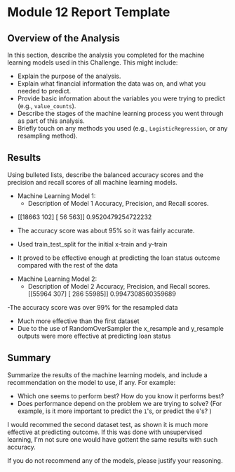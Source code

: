 # Module 12 Report Template

## Overview of the Analysis

In this section, describe the analysis you completed for the machine learning models used in this Challenge. This might include:

* Explain the purpose of the analysis.
* Explain what financial information the data was on, and what you needed to predict.
* Provide basic information about the variables you were trying to predict (e.g., `value_counts`).
* Describe the stages of the machine learning process you went through as part of this analysis.
* Briefly touch on any methods you used (e.g., `LogisticRegression`, or any resampling method).

## Results

Using bulleted lists, describe the balanced accuracy scores and the precision and recall scores of all machine learning models.

* Machine Learning Model 1:
  * Description of Model 1 Accuracy, Precision, and Recall scores.
- [[18663   102]
 [   56   563]]
0.9520479254722232

- The accuracy score was about 95% so it was fairly accurate.
- Used train_test_split for the initial x-train and y-train
- It proved to be effective enough at predicting the loan status outcome compared with the rest of the data


* Machine Learning Model 2:
  * Description of Model 2 Accuracy, Precision, and Recall scores.
 [[55964   307]
 [  286 55985]]
0.9947308560359689

-The accuracy score was over 99% for the resampled data
- Much more effective than the first dataset
- Due to the use of RandomOverSampler the x_resample and y_resample outputs were more effective at predicting loan status

## Summary

Summarize the results of the machine learning models, and include a recommendation on the model to use, if any. For example:
* Which one seems to perform best? How do you know it performs best?
* Does performance depend on the problem we are trying to solve? (For example, is it more important to predict the `1`'s, or predict the `0`'s? )

I would recommed the second dataset test, as shown it is much more effective at predicting outcome. If this was done with unsupervised learning, I'm not sure one would have gottent the same results with such accuracy.


If you do not recommend any of the models, please justify your reasoning.
